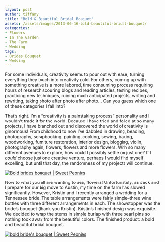 ```yaml
---
layout: post
author: tiffany
title: "Bold & Beautiful Bridal Bouquet"
assets: /assets/images/2013-06-16-bold-beautiful-bridal-bouquet/
categories: 
- Flowers
- In The Garden
- The Farm
- Wedding
tags: 
- Brides Bouquet
- Wedding
---
```


For some individuals, creativity seems to pour out with ease, turning everything they touch into creativity gold. For others, coming up with something creative is a more labored, time consuming process requiring hours of research scouring blogs and reading articles, testing recipes, practicing new techniques, ruining much anticipated projects, writing and rewriting, taking photo after photo after photo… Can you guess which one of these categories I fall into?

That’s right. I’m a “creativity is a painstaking process” personality and I wouldn’t trade it for the world. Because I have tried and failed at so many projects, I have branched out and discovered the world of creativity is ginormous! From childhood to now I’ve dabbled in drawing, beading, photography, scrapbooking, painting, cooking, sewing, baking, woodworking, furniture restoration, interior design, blogging, violin, photography again, flowers, flowers and more flowers. With so many different avenues to explore, how could I possibly settle on just one? If I _could_ choose just one creative venture, perhaps I would find myself excelling, but until that day, the randomness of my projects will continue.

[![Bold brides bouquet | Sweet Peonies](jekyll_uploads/2013/06/wildflowers-3-575x381.jpg)](http://www.sweetpeonies.com/2013/06/bold-beautiful-bridal-bouquet/wildflowers-3/)

Now to what you all are wanting to see, flowers! Unfortunately, as Jack and I prepare for our big move to Austin, my time on the farm has slowed significantly. However, Kristin and I recently arranged a wedding for a Tennessee bride. The table arrangements were fairly simple–three wine bottles with three different arrangements in each. The showstopper was the bride’s bouquet (thank you Kristin). Kristin’s finished design was exquisite. We decided to wrap the stems in simple burlap with three pearl pins so nothing took away from the beautiful colors. The finished product: a bold and beautiful bridal bouquet.

[![bold bride's bouquet | Sweet Peonies](jekyll_uploads/2013/06/wildflowers-2-575x381.jpg)](http://www.sweetpeonies.com/2013/06/bold-beautiful-bridal-bouquet/wildflowers-2/)